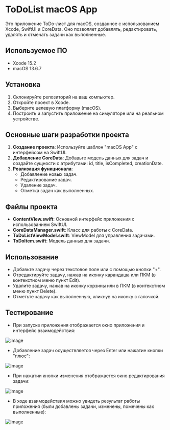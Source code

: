 # ToDoList macOS App

Это приложение ToDo-лист для macOS, созданное с использованием Xcode, SwiftUI и CoreData. Оно позволяет добавлять, редактировать, удалять и отмечать задачи как выполненные.

## Используемое ПО

- Xcode 15.2
- macOS 13.6.7

## Установка

1. Склонируйте репозиторий на ваш компьютер.
2. Откройте проект в Xcode.
3. Выберите целевую платформу (macOS).
4. Построить и запустить приложение на симуляторе или на реальном устройстве.

## Основные шаги разработки проекта

1. **Создание проекта**: Используйте шаблон "macOS App" с интерфейсом на SwiftUI.
2. **Добавление CoreData**: Добавьте модель данных для задач и создайте сущности с атрибутами: id, title, isCompleted, creationDate.
3. **Реализация функционала**:
   - Добавление новых задач.
   - Редактирование задач.
   - Удаление задач.
   - Отметка задач как выполненных.

## Файлы проекта

- **ContentView.swift**: Основной интерфейс приложения с использованием SwiftUI.
- **CoreDataManager.swift**: Класс для работы с CoreData.
- **ToDoListViewModel.swift**: ViewModel для управления задачами.
- **ToDoItem.swift**: Модель данных для задачи.

## Использование

- Добавьте задачу через текстовое поле или с помощью кнопки "+".
- Отредактируйте задачу, нажав на иконку карандаша или ПКМ (в контекстном меню пункт Edit).
- Удалите задачу, нажав на иконку корзины или в ПКМ (в контекстном меню пункт Delete).
- Отметьте задачу как выполненную, кликнув на иконку с галочкой.

## Тестирование

- При запуске приложения отображается окно приложения и интерфейс взаимодействия:

![image](https://github.com/user-attachments/assets/9d7f54b4-0437-47ed-b0dd-5ece296af327)

- Добавление задач осуществляется через Enter или нажатие кнопки "плюс":

![image](https://github.com/user-attachments/assets/a969f77d-eceb-4c2a-938a-1f467e18a267)

- При нажатии кнопки изменения отображается окно редактирования задачи:

![image](https://github.com/user-attachments/assets/aa3fc87d-4373-4be2-8366-699eebfbcec8)

- В ходе взаимодействия можно увидеть результат работы приложения (были добавлены задачи, изменены, помечены как выполненные):

![image](https://github.com/user-attachments/assets/b90641dc-6d91-48a0-acb2-e098a29543f0)

